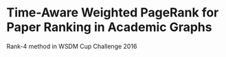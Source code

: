 # Time-Aware Weighted PageRank for Paper Ranking in Academic Graphs

Rank-4 method in WSDM Cup Challenge 2016
